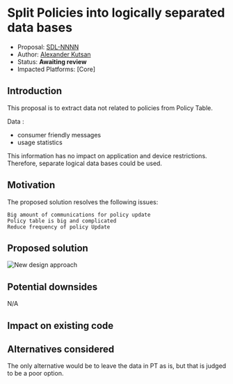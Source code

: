 # Split Policies into logically separated data bases 

* Proposal: [SDL-NNNN](nnnn-split_policies.md)
* Author: [Alexander Kutsan](https://github.com/LuxoftAKutsan)
* Status: **Awaiting review**
* Impacted Platforms: [Core]

## Introduction
This proposal is to extract data not related to policies from Policy Table.

Data :
 - consumer friendly messages
 - usage statistics

This information has no impact on application and device restrictions. Therefore, separate logical data bases could be used.

## Motivation
The proposed solution resolves the following issues:

    Big amount of communications for policy update
    Policy table is big and complicated
    Reduce frequency of policy Update

## Proposed solution
![New design approach](../assets/proposals/nnnn-split_policies/new_design.png)

## Potential downsides
N/A

## Impact on existing code

## Alternatives considered
The only alternative would be to leave the data in PT as is, but that is judged to be a poor option.
